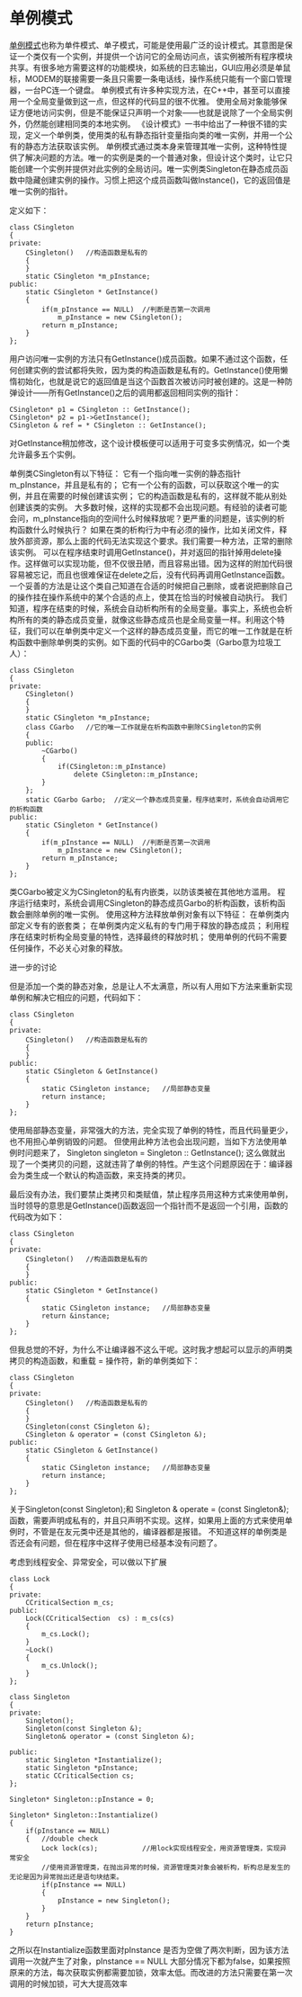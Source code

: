   # 单例模式

  
   [单例模式](http://blog.csdn.net/hackbuteer1/article/details/7460019)也称为单件模式、单子模式，可能是使用最广泛的设计模式。其意图是保证一个类仅有一个实例，并提供一个访问它的全局访问点，该实例被所有程序模块共享。有很多地方需要这样的功能模块，如系统的日志输出，GUI应用必须是单鼠标，MODEM的联接需要一条且只需要一条电话线，操作系统只能有一个窗口管理器，一台PC连一个键盘。
       单例模式有许多种实现方法，在C++中，甚至可以直接用一个全局变量做到这一点，但这样的代码显的很不优雅。 使用全局对象能够保证方便地访问实例，但是不能保证只声明一个对象——也就是说除了一个全局实例外，仍然能创建相同类的本地实例。
《设计模式》一书中给出了一种很不错的实现，定义一个单例类，使用类的私有静态指针变量指向类的唯一实例，并用一个公有的静态方法获取该实例。
       单例模式通过类本身来管理其唯一实例，这种特性提供了解决问题的方法。唯一的实例是类的一个普通对象，但设计这个类时，让它只能创建一个实例并提供对此实例的全局访问。唯一实例类Singleton在静态成员函数中隐藏创建实例的操作。习惯上把这个成员函数叫做Instance()，它的返回值是唯一实例的指针。

定义如下：

    class CSingleton  
    {  
    private:  
        CSingleton()   //构造函数是私有的  
        {  
        }  
        static CSingleton *m_pInstance;  
    public:  
        static CSingleton * GetInstance()  
        {  
            if(m_pInstance == NULL)  //判断是否第一次调用  
                m_pInstance = new CSingleton();  
            return m_pInstance;  
        }  
    };  

用户访问唯一实例的方法只有GetInstance()成员函数。如果不通过这个函数，任何创建实例的尝试都将失败，因为类的构造函数是私有的。GetInstance()使用懒惰初始化，也就是说它的返回值是当这个函数首次被访问时被创建的。这是一种防弹设计——所有GetInstance()之后的调用都返回相同实例的指针：
    
    CSingleton* p1 = CSingleton :: GetInstance();
    CSingleton* p2 = p1->GetInstance();
    CSingleton & ref = * CSingleton :: GetInstance();
    
对GetInstance稍加修改，这个设计模板便可以适用于可变多实例情况，如一个类允许最多五个实例。
 
单例类CSingleton有以下特征：
它有一个指向唯一实例的静态指针m_pInstance，并且是私有的；
它有一个公有的函数，可以获取这个唯一的实例，并且在需要的时候创建该实例；
它的构造函数是私有的，这样就不能从别处创建该类的实例。
大多数时候，这样的实现都不会出现问题。有经验的读者可能会问，m_pInstance指向的空间什么时候释放呢？更严重的问题是，该实例的析构函数什么时候执行？
如果在类的析构行为中有必须的操作，比如关闭文件，释放外部资源，那么上面的代码无法实现这个要求。我们需要一种方法，正常的删除该实例。
可以在程序结束时调用GetInstance()，并对返回的指针掉用delete操作。这样做可以实现功能，但不仅很丑陋，而且容易出错。因为这样的附加代码很容易被忘记，而且也很难保证在delete之后，没有代码再调用GetInstance函数。
一个妥善的方法是让这个类自己知道在合适的时候把自己删除，或者说把删除自己的操作挂在操作系统中的某个合适的点上，使其在恰当的时候被自动执行。
我们知道，程序在结束的时候，系统会自动析构所有的全局变量。事实上，系统也会析构所有的类的静态成员变量，就像这些静态成员也是全局变量一样。利用这个特征，我们可以在单例类中定义一个这样的静态成员变量，而它的唯一工作就是在析构函数中删除单例类的实例。如下面的代码中的CGarbo类（Garbo意为垃圾工人）：

    class CSingleton  
    {  
    private:  
        CSingleton()  
        {  
        }  
        static CSingleton *m_pInstance;  
        class CGarbo   //它的唯一工作就是在析构函数中删除CSingleton的实例  
        {  
        public:  
            ~CGarbo()  
            {  
                if(CSingleton::m_pInstance)  
                    delete CSingleton::m_pInstance;  
            }  
        };  
        static CGarbo Garbo;  //定义一个静态成员变量，程序结束时，系统会自动调用它的析构函数  
    public:  
        static CSingleton * GetInstance()  
        {  
            if(m_pInstance == NULL)  //判断是否第一次调用  
                m_pInstance = new CSingleton();  
            return m_pInstance;  
        }  
    };  

类CGarbo被定义为CSingleton的私有内嵌类，以防该类被在其他地方滥用。
程序运行结束时，系统会调用CSingleton的静态成员Garbo的析构函数，该析构函数会删除单例的唯一实例。
使用这种方法释放单例对象有以下特征：
在单例类内部定义专有的嵌套类；
在单例类内定义私有的专门用于释放的静态成员；
利用程序在结束时析构全局变量的特性，选择最终的释放时机；
使用单例的代码不需要任何操作，不必关心对象的释放。

进一步的讨论

但是添加一个类的静态对象，总是让人不太满意，所以有人用如下方法来重新实现单例和解决它相应的问题，代码如下：

    class CSingleton  
    {  
    private:  
        CSingleton()   //构造函数是私有的  
        {  
        }  
    public:  
        static CSingleton & GetInstance()  
        {  
            static CSingleton instance;   //局部静态变量  
            return instance;  
        }  
    };  

使用局部静态变量，非常强大的方法，完全实现了单例的特性，而且代码量更少，也不用担心单例销毁的问题。
但使用此种方法也会出现问题，当如下方法使用单例时问题来了，
Singleton singleton = Singleton :: GetInstance();
这么做就出现了一个类拷贝的问题，这就违背了单例的特性。产生这个问题原因在于：编译器会为类生成一个默认的构造函数，来支持类的拷贝。

最后没有办法，我们要禁止类拷贝和类赋值，禁止程序员用这种方式来使用单例，当时领导的意思是GetInstance()函数返回一个指针而不是返回一个引用，函数的代码改为如下：

    class CSingleton  
    {  
    private:  
        CSingleton()   //构造函数是私有的  
        {  
        }  
    public:  
        static CSingleton * GetInstance()  
        {  
            static CSingleton instance;   //局部静态变量  
            return &instance;  
        }  
    };  

但我总觉的不好，为什么不让编译器不这么干呢。这时我才想起可以显示的声明类拷贝的构造函数，和重载 = 操作符，新的单例类如下：

    class CSingleton  
    {  
    private:  
        CSingleton()   //构造函数是私有的  
        {  
        }  
        CSingleton(const CSingleton &);  
        CSingleton & operator = (const CSingleton &);  
    public:  
        static CSingleton & GetInstance()  
        {  
            static CSingleton instance;   //局部静态变量  
            return instance;  
        }  
    };  

关于Singleton(const Singleton);和 Singleton & operate = (const Singleton&);函数，需要声明成私有的，并且只声明不实现。这样，如果用上面的方式来使用单例时，不管是在友元类中还是其他的，编译器都是报错。
不知道这样的单例类是否还会有问题，但在程序中这样子使用已经基本没有问题了。

考虑到线程安全、异常安全，可以做以下扩展

    class Lock  
    {  
    private:         
        CCriticalSection m_cs;  
    public:  
        Lock(CCriticalSection  cs) : m_cs(cs)  
        {  
            m_cs.Lock();  
        }  
        ~Lock()  
        {  
            m_cs.Unlock();  
        }  
    };  
      
    class Singleton  
    {  
    private:  
        Singleton();  
        Singleton(const Singleton &);  
        Singleton& operator = (const Singleton &);  
      
    public:  
        static Singleton *Instantialize();  
        static Singleton *pInstance;  
        static CCriticalSection cs;  
    };  
      
    Singleton* Singleton::pInstance = 0;  
      
    Singleton* Singleton::Instantialize()  
    {  
        if(pInstance == NULL)  
        {   //double check  
            Lock lock(cs);           //用lock实现线程安全，用资源管理类，实现异常安全  
            //使用资源管理类，在抛出异常的时候，资源管理类对象会被析构，析构总是发生的无论是因为异常抛出还是语句块结束。  
            if(pInstance == NULL)  
            {  
                pInstance = new Singleton();  
            }  
        }  
        return pInstance;  
    }  


之所以在Instantialize函数里面对pInstance 是否为空做了两次判断，因为该方法调用一次就产生了对象，pInstance == NULL 大部分情况下都为false，如果按照原来的方法，每次获取实例都需要加锁，效率太低。而改进的方法只需要在第一次 调用的时候加锁，可大大提高效率
